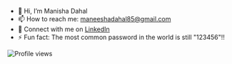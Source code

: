 

- 👋 Hi, I’m Manisha Dahal
- 📫 How to reach me: [maneeshadahal85@gmail.com](mailto:maneeshadahal85@gmail.com)
- 💼 Connect with me on [LinkedIn](https://www.linkedin.com/in/manisha-dahal/)
- ⚡ Fun fact: The most common password in the world is still "123456"!!

![Profile views](https://komarev.com/ghpvc/?username=manishaaaaaaaa&color=lavender&style=flat-square) 



<!---
manishaaaaaaaa/manishaaaaaaaa is a ✨ special ✨ repository because its `README.md` (this file) appears on your GitHub profile.
You can click the Preview link to take a look at your changes.
--->
